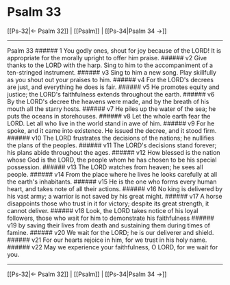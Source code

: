 # Psalm 33

[[Ps-32|← Psalm 32]] | [[Psalm]] | [[Ps-34|Psalm 34 →]]
***

Psalm 33 ###### 1 You godly ones, shout for joy because of the LORD! It is appropriate for the morally upright to offer him praise. ###### v2 Give thanks to the LORD with the harp. Sing to him to the accompaniment of a ten-stringed instrument. ###### v3 Sing to him a new song. Play skillfully as you shout out your praises to him. ###### v4 For the LORD's decrees are just, and everything he does is fair. ###### v5 He promotes equity and justice; the LORD's faithfulness extends throughout the earth. ###### v6 By the LORD's decree the heavens were made, and by the breath of his mouth all the starry hosts. ###### v7 He piles up the water of the sea; he puts the oceans in storehouses. ###### v8 Let the whole earth fear the LORD. Let all who live in the world stand in awe of him. ###### v9 For he spoke, and it came into existence. He issued the decree, and it stood firm. ###### v10 The LORD frustrates the decisions of the nations; he nullifies the plans of the peoples. ###### v11 The LORD's decisions stand forever; his plans abide throughout the ages. ###### v12 How blessed is the nation whose God is the LORD, the people whom he has chosen to be his special possession. ###### v13 The LORD watches from heaven; he sees all people. ###### v14 From the place where he lives he looks carefully at all the earth's inhabitants. ###### v15 He is the one who forms every human heart, and takes note of all their actions. ###### v16 No king is delivered by his vast army; a warrior is not saved by his great might. ###### v17 A horse disappoints those who trust in it for victory; despite its great strength, it cannot deliver. ###### v18 Look, the LORD takes notice of his loyal followers, those who wait for him to demonstrate his faithfulness ###### v19 by saving their lives from death and sustaining them during times of famine. ###### v20 We wait for the LORD; he is our deliverer and shield. ###### v21 For our hearts rejoice in him, for we trust in his holy name. ###### v22 May we experience your faithfulness, O LORD, for we wait for you.

***
[[Ps-32|← Psalm 32]] | [[Psalm]] | [[Ps-34|Psalm 34 →]]
